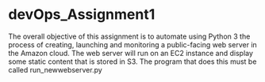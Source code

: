# devOps_Assignment1

The overall objective of this assignment is to automate using Python 3 the process of
creating, launching and monitoring a public-facing web server in the Amazon cloud. The web
server will run on an EC2 instance and display some static content that is stored in S3. The
program that does this must be called run_newwebserver.py
